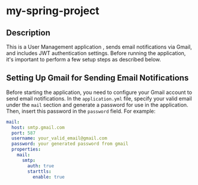 # my-spring-project
## Description

This is a User Management application ,  sends email notifications via Gmail, and includes JWT authentication settings. Before running the application, it's important
to perform a few setup steps as described below.

## Setting Up Gmail for Sending Email Notifications

Before starting the application, you need to configure your Gmail account to send email notifications.
In the `application.yml` file, specify your valid email under the `mail` section and generate a password for use in the application. Then, insert this password in the `password` field. For example:

```yaml
mail:
  host: smtp.gmail.com
  port: 587
  username: your_valid_email@gmail.com
  password: your generated password from gmail
  properties:
    mail:
      smtp:
        auth: true
        starttls:
          enable: true
